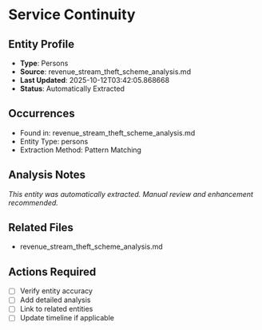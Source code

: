 # Service Continuity

## Entity Profile
- **Type**: Persons
- **Source**: revenue_stream_theft_scheme_analysis.md
- **Last Updated**: 2025-10-12T03:42:05.868668
- **Status**: Automatically Extracted

## Occurrences
- Found in: revenue_stream_theft_scheme_analysis.md
- Entity Type: persons
- Extraction Method: Pattern Matching

## Analysis Notes
*This entity was automatically extracted. Manual review and enhancement recommended.*

## Related Files
- revenue_stream_theft_scheme_analysis.md

## Actions Required
- [ ] Verify entity accuracy
- [ ] Add detailed analysis
- [ ] Link to related entities
- [ ] Update timeline if applicable
